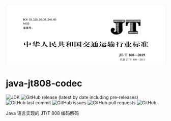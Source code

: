 <!-- Add banner here -->
![Banner](jt808.png)

# java-jt808-codec

<!-- Add buttons here -->

![JDK](https://img.shields.io/badge/JDK-8+-green.svg)
![GitHub release (latest by date including pre-releases)](https://img.shields.io/github/v/release/toggery/java-jt808-codec?include_prereleases)
![GitHub last commit](https://img.shields.io/github/last-commit/toggery/java-jt808-codec)
![GitHub issues](https://img.shields.io/github/issues-raw/toggery/java-jt808-codec)
![GitHub pull requests](https://img.shields.io/github/issues-pr/toggery/java-jt808-codec)
![GitHub](https://img.shields.io/github/license/toggery/java-jt808-codec)

<!-- Describe your project in brief -->

Java 语言实现的 JT/T 808 编码解码
